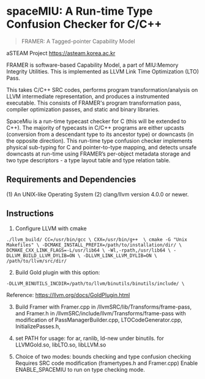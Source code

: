 # spaceMIU: A Run-time Type Confusion Checker for C/C++

> FRAMER: A Tagged-pointer Capability Model
 
aSTEAM Project https://asteam.korea.ac.kr

FRAMER is software-based Capability Model, a part of MIU:Memory Integrity Utilities.
This is implemented as LLVM Link Time Optimization (LTO) Pass.

This takes C/C++ SRC codes, performs program transformation/analysis 
on LLVM intermediate representation, and produces a instrumented executable.
This consists of FRAMER's program transformation pass,
compiler optimization passes, and static and binary libraries.

SpaceMiu is a run-time typecast checker for C (this will be extended
to C++). The majority of typecasts in C/C++ programs are either
upcasts (conversion from a descendant type to its ancestor type) or
downcasts (in the opposite direction). This run-time type confusion
checker implements physical sub-typing for C and pointer-to-type
mapping, and detects unsafe downcasts at run-time using FRAMER’s 
per-object metadata storage and two type descriptors - 
a type layout table and type relation table.
 
## Requirements and Dependencies

(1) An UNIX-like Operating System
(2) clang/llvm version 4.0.0 or newer.

## Instructions

1. Configure LLVM with cmake

`./llvm_build/
CC=/usr/bin/gcc \
CXX=/usr/bin/g++  \
cmake -G "Unix Makefiles" \
-DCMAKE_INSTALL_PREFIX=/path/to/installation/dir/ \
DCMAKE_CXX_LINK_FLAGS=-L/usr/lib64 \
-Wl,-rpath,/usr/lib64 \
-DLLVM_BUILD_LLVM_DYLIB=ON \
-DLLVM_LINK_LLVM_DYLIB=ON \
/path/to/llvm/src/dir/
`

2. Build Gold plugin with this option:

`-DLLVM_BINUTILS_INCDIR=/path/to/llvm/binutils/binutils/include/ \`

Reference: https://llvm.org/docs/GoldPlugin.html

3. Build Framer with Framer.cpp in /llvmSRC/lib/Transforms/frame-pass,
and Framer.h in /llvmSRC/include/llvm/Transforms/frame-pass
with modification of 
    PassManagerBuilder.cpp, 
    LTOCodeGenerator.cpp, 
    InitializePasses.h,

4. set PATH for usage:
    for ar, ranlib, ld-new under binutils.
    for LLVMGold.so, libLTO.so, libLLVM.so 


5. Choice of two modes: bounds checking and type confusion checking
    Requires SRC code modification (framertypes.h and Framer.cpp)
    Enable ENABLE_SPACEMIU to run on type checking mode.
    

